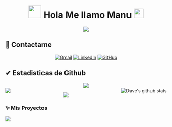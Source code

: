 <h1 align="center">
	<img height="40" src="https://emoji.gg/assets/emoji/7333-parrotdance.gif">
Hola Me llamo Manu
	<a href="https://github.com/Bouaskaoun" target="_self">
		<img src="https://media.giphy.com/media/hvRJCLFzcasrR4ia7z/giphy.gif" width="30">
	</a>
</h1>

<p align="center">
	<a href="https://github.com/Bouaskaoun">
		<img src="https://readme-typing-svg.herokuapp.com?lines=Estudiante+de+Ingenieria+Informatica;Blas+Pascal;Siempre%20se%20aprende%20algo%20nuevo&center=true&width=380&height=45">
	</a>
</p>



<!--
**ManuNicolais/ManuNicolais** is a ✨ _special_ ✨ repository because its `README.md` (this file) appears on your GitHub profile.

Here are some ideas to get you started:

- 🔭 I’m currently working on ...
- 🌱 I’m currently learning ...
- 👯 I’m looking to collaborate on ...
- 🤔 I’m looking for help with ...
- 💬 Ask me about ...
- 📫 How to reach me: ...
- 😄 Pronouns: ...
- ⚡ Fun fact: ...
-->

## 🤝 Contactame
<p align="center">
	<a href="mailto:manueqs@gmail.com"><img img src="https://img.shields.io/badge/gmail-%23EA4335.svg?style=plastic&logo=gmail&logoColor=white" alt="Gmail"/></a>
	<a href="https://www.linkedin.com/in/franco-nicolais-68b236167/"><img src="https://img.shields.io/badge/linkedin-%230A66C2.svg?style=plastic&logo=linkedin&logoColor=white" alt="LinkedIn"/></a>
	<a href="https://github.com/ManuNicolais"><img src="https://img.shields.io/badge/github-%23181717.svg?style=plastic&logo=github&logoColor=white" alt="GitHub"/></a>
</p>

## ✔ Estadisticas de Github

<p  align="center">
<img src="https://user-images.githubusercontent.com/73097560/115834477-dbab4500-a447-11eb-908a-139a6edaec5c.gif">                
<br>

<a href="https://github.com/ManuNicolais">
  <img align="left" src="https://github-readme-stats.vercel.app/api/top-langs/?username=ManuNicolais&theme=tokyonight" />
  </a>

<a href="https://github.com/ManuNicolais">
 <img align="right" src="https://github-readme-stats.vercel.app/api?username=ManuNicolais&show_icons=true&theme=tokyonight&line_height=27" alt="Dave's github stats"/>
</a>

<p  align="center">
<img src="https://user-images.githubusercontent.com/73097560/115834477-dbab4500-a447-11eb-908a-139a6edaec5c.gif"> 
<br>

### ✨ Mis Proyectos
  
<a href="https://github.com/ManuNicolais/POO">
  <img align="center" src="https://github-readme-stats.vercel.app/api/pin/?username=ManuNicolais&repo=POO&theme=tokyonight" />
</a>

